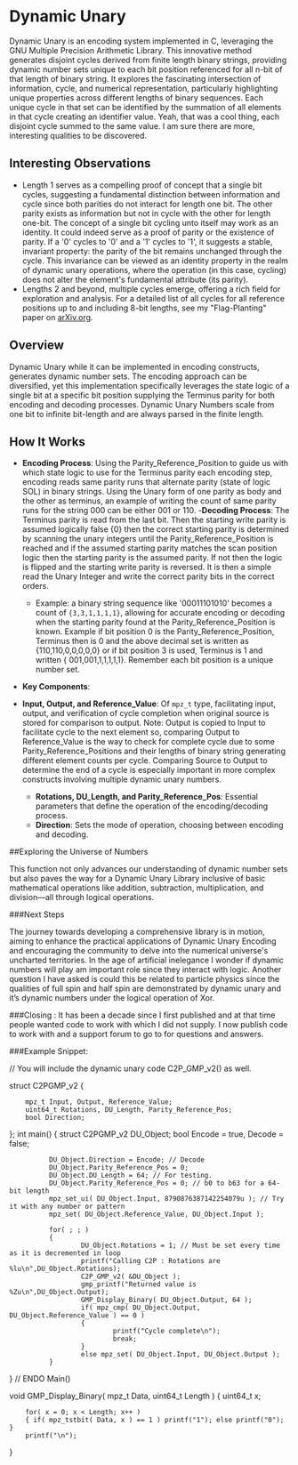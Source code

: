 ﻿# Dynamic Unary

Dynamic Unary is an encoding system implemented in C, leveraging the GNU Multiple Precision Arithmetic Library. This innovative method generates disjoint cycles derived from finite length binary strings, providing dynamic number sets unique to each bit position referenced for all n-bit of that length of binary string. It explores the fascinating intersection of information, cycle, and numerical representation, particularly highlighting unique properties across different lengths of binary sequences. Each unique cycle in that set can be identified by the summation of all elements in that cycle creating an identifier value. Yeah, that was a cool thing, each disjoint cycle summed to the same value. I am sure there are more, interesting qualities to be discovered.

## Interesting Observations

- Length 1 serves as a compelling proof of concept that a single bit cycles, suggesting a fundamental distinction between information and cycle since both parities do not interact for length one bit. The other parity exists as information but not in cycle with the other for length one-bit.
The concept of a single bit cycling unto itself may work as an identity. It could indeed serve as a proof of parity or the existence of parity. If a '0' cycles to '0' and a '1' cycles to '1', it suggests a stable, invariant property: the parity of the bit remains unchanged through the cycle. This invariance can be viewed as an identity property in the realm of dynamic unary operations, where the operation (in this case, cycling) does not alter the element's fundamental attribute (its parity).
- Lengths 2 and beyond, multiple cycles emerge, offering a rich field for exploration and analysis. For a detailed list of all cycles for all reference positions up to and including 8-bit lengths, see my "Flag-Planting" paper on [arXiv.org](https://arxiv.org/pdf/1405.2846.pdf).

## Overview

Dynamic Unary while it can be implemented in encoding constructs, generates dynamic number sets. The encoding approach can be diversified, yet this implementation specifically leverages the state logic of a single bit at a specific bit position supplying the Terminus parity for both encoding and decoding processes. Dynamic Unary Numbers scale from one bit to infinite bit-length and are always parsed in the finite length.  

## How It Works

- **Encoding Process**: Using the Parity_Reference_Position to guide us with which state logic to use for the Terminus parity each encoding step, encoding reads same parity runs that alternate parity (state of logic SOL) in binary strings. Using the Unary form of one parity as body and the other as terminus, an example of writing the count of same parity runs for the string 000 can be either 001 or 110. 
-**Decoding Process**: The Terminus parity is read from the last bit. Then the starting write parity is assumed logically false {0} then the correct starting parity is determined by scanning the unary integers until the Parity_Reference_Position is reached and if the assumed starting parity matches the scan position logic then the starting parity is the assumed parity. If not then the logic is flipped and the starting write parity is reversed. It is then a simple read the Unary Integer and write the correct parity bits in the correct orders.  
  - Example: a binary string sequence like '00011101010' becomes a count of `{3,3,1,1,1,1}`, allowing for accurate encoding or decoding when the starting parity found at the Parity_Reference_Position is known. Example if bit position 0 is the Parity_Reference_Position, Terminus then is 0 and the above decimal set is written as {110,110,0,0,0,0,0} or if bit position 3 is used, Terminus is 1 and written { 001,001,1,1,1,1,1}. Remember each bit position is a unique number set.

- **Key Components**:
- **Input, Output, and Reference_Value**: Of `mpz_t` type, facilitating input, output, and verification of cycle completion when original source is stored for comparison to output. Note: Output is copied to Input to facilitate cycle to the next element so, comparing Output to Reference_Value is the way to check for complete cycle due to some Parity_Reference_Positions and their lengths of binary string generating different element counts per cycle. Comparing Source to Output to determine the end of a cycle is especially important  in more complex constructs involving multiple dynamic unary numbers.
  - **Rotations, DU_Length, and Parity_Reference_Pos**: Essential parameters that define the operation of the encoding/decoding process.
  - **Direction**: Sets the mode of operation, choosing between encoding and decoding.

##Exploring the Universe of Numbers

This function not only advances our understanding of dynamic number sets but also paves the way for a Dynamic Unary Library inclusive of basic mathematical operations like addition, subtraction, multiplication, and division—all through logical operations.

###Next Steps

The journey towards developing a comprehensive library is in motion, aiming to enhance the practical applications of Dynamic Unary Encoding and encouraging the community to delve into the numerical universe's uncharted territories. 
In the age of artificial inelegance I wonder if dynamic numbers will play am important role since they interact with logic. 
 Another question I have asked is could this be related to particle physics since the qualities of full spin and half spin are demonstrated by dynamic unary and it’s dynamic numbers under the logical operation of Xor.

###Closing : It has been a decade since I first published and at that time people wanted code to work with which I did not supply. I now publish code to work with and a support forum to go to for questions and answers. 

###Example Snippet:

// You will include the dynamic unary code C2P_GMP_v2() as well.

struct C2PGMP_v2 {

        mpz_t Input, Output, Reference_Value;
        uint64_t Rotations, DU_Length, Parity_Reference_Pos;
        bool Direction;

};
int main()
{
struct C2PGMP_v2 DU_Object;
bool Encode = true, Decode = false;

              DU_Object.Direction = Encode; // Decode
              DU_Object.Parity_Reference_Pos = 0;
              DU_Object.DU_Length = 64; // For testing.
              DU_Object.Parity_Reference_Pos = 0; // b0 to b63 for a 64-bit length
              mpz_set_ui( DU_Object.Input, 8790876387142254079u ); // Try it with any number or pattern
              mpz_set( DU_Object.Reference_Value, DU_Object.Input );
             
              for( ; ; )
              {
                      DU_Object.Rotations = 1; // Must be set every time as it is decremented in loop
                      printf("Calling C2P : Rotations are %lu\n",DU_Object.Rotations);
                      C2P_GMP_v2( &DU_Object );
                      gmp_printf("Returned value is %Zu\n",DU_Object.Output);
                      GMP_Display_Binary( DU_Object.Output, 64 );
                      if( mpz_cmp( DU_Object.Output, DU_Object.Reference_Value ) == 0 )
                      {
                              printf("Cycle complete\n");
                              break;
                      }
                      else mpz_set( DU_Object.Input, DU_Object.Output );
              }
} // ENDO Main()

void GMP_Display_Binary( mpz_t Data, uint64_t Length )
{
        uint64_t x;

        for( x = 0; x < Length; x++ )
        { if( mpz_tstbit( Data, x ) == 1 ) printf("1"); else printf("0"); }
        printf("\n");

}


